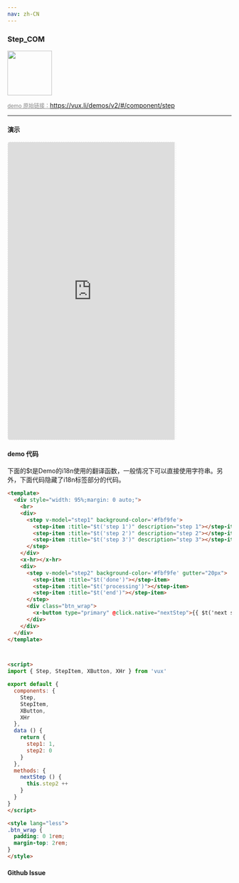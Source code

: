 ```yaml
---
nav: zh-CN
---
```



### Step_COM

<img width="100" src="http://qr.topscan.com/api.php?text=https%3A%2F%2Fvux.li%2Fdemos%2Fv2%2F%23%2Fcomponent%2Fstep"/>

<a href="https://vux.li/demos/v2/#/component/step" target="_blank" style="font-size:12px;color:#888;">demo 原始链接：https://vux.li/demos/v2/#/component/step</a>



---

#### 演示

 <div style="width:377px;height:667px;display:inline-block;border:1px dashed #ececec;border-radius:5px;overflow:hidden;">
   <iframe src="https://vux.li/demos/v2/#/component/step" width="375" height="667" border="0" frameborder="0"></iframe>
 </div>

#### demo 代码

<p class="tip">下面的$t是Demo的i18n使用的翻译函数，一般情况下可以直接使用字符串。另外，下面代码隐藏了i18n标签部分的代码。</p>

``` html
<template>
  <div style="width: 95%;margin: 0 auto;">
    <br>
    <div>
      <step v-model="step1" background-color='#fbf9fe'>
        <step-item :title="$t('step 1')" description="step 1"></step-item>
        <step-item :title="$t('step 2')" description="step 2"></step-item>
        <step-item :title="$t('step 3')" description="step 3"></step-item>
      </step>
    </div>
    <x-hr></x-hr>
    <div>
      <step v-model="step2" background-color='#fbf9fe' gutter="20px">
        <step-item :title="$t('done')"></step-item>
        <step-item :title="$t('processing')"></step-item>
        <step-item :title="$t('end')"></step-item>
      </step>
      <div class="btn_wrap">
        <x-button type="primary" @click.native="nextStep">{{ $t('next step') }}</x-button>
      </div>
    </div>
  </div>
</template>



<script>
import { Step, StepItem, XButton, XHr } from 'vux'

export default {
  components: {
    Step,
    StepItem,
    XButton,
    XHr
  },
  data () {
    return {
      step1: 1,
      step2: 0
    }
  },
  methods: {
    nextStep () {
      this.step2 ++
    }
  }
}
</script>

<style lang="less">
.btn_wrap {
  padding: 0 1rem;
  margin-top: 2rem;
}
</style>

```


#### Github Issue